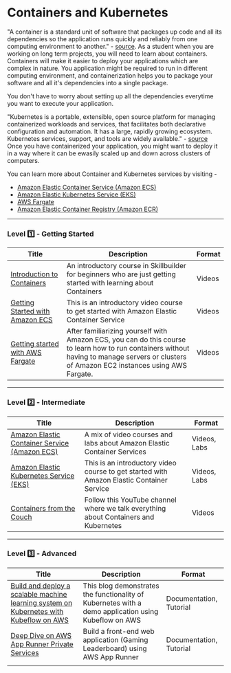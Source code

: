 # Containers and Kubernetes

"A container is a standard unit of software that packages up code and all its dependencies so the application runs quickly and reliably from one computing environment to another." - [source](https://www.docker.com/resources/what-container/).
As a student when you are working on long term projects, you will need to learn about containers. Containers will make it easier to deploy your applications which are complex in nature. You application might be required to run in different computing environment, and containerization helps you to package your software and all it's dependencies into a single package.

You don't have to worry about setting up all the dependencies everytime you want to execute your application.

"Kubernetes is a portable, extensible, open source platform for managing containerized workloads and services, that facilitates both declarative configuration and automation. It has a large, rapidly growing ecosystem. Kubernetes services, support, and tools are widely available." - [source](https://kubernetes.io/docs/concepts/overview/)
Once you have containerized your application, you might want to deploy it in a way where it can be ewasily scaled up and down across clusters of computers.

You can learn more about Container and Kubernetes services by visiting -
- [Amazon Elastic Container Service (Amazon ECS)](https://aws.amazon.com/ecs/)
- [Amazon Elastic Kubernetes Service (EKS)](https://aws.amazon.com/eks/)
- [AWS Fargate](https://aws.amazon.com/fargate/)
- [Amazon Elastic Container Registry (Amazon ECR)](https://aws.amazon.com/ecr/)


---

### Level :one: - Getting Started

| Title                                                                                                                                            | Description                                                                                                                                                                                 | Format |
|--------------------------------------------------------------------------------------------------------------------------------------------------|---------------------------------------------------------------------------------------------------------------------------------------------------------------------------------------------|--------|
| [Introduction to Containers](https://explore.skillbuilder.aws/learn/course/external/view/elearning/106/introduction-to-containers)               | An introductory course in Skillbuilder for beginners who are just getting started with learning about Containers                                                                            | Videos |
| [Getting Started with Amazon ECS](https://explore.skillbuilder.aws/learn/course/external/view/elearning/13597/getting-started-with-amazon-ecs)   | This is an introductory video course to get started with Amazon Elastic Container Service                                                                                                   | Videos |
| [Getting started with AWS Fargate](https://explore.skillbuilder.aws/learn/course/external/view/elearning/13380/getting-started-with-aws-fargate) | After familiarizing yourself with Amazon ECS, you can do this course to learn how to run containers without having to manage servers or clusters of Amazon EC2 instances using AWS Fargate. | Videos |


---

### Level :two: - Intermediate

| Title                                                                       | Description                                                                               | Format       |
|-----------------------------------------------------------------------------|-------------------------------------------------------------------------------------------|--------------|
| [Amazon Elastic Container Service (Amazon ECS)](https://ecsworkshop.com/)   | A mix of video courses and labs about Amazon Elastic Container Services                   | Videos, Labs |
| [Amazon Elastic Kubernetes Service (EKS)](https://www.eksworkshop.com/)     | This is an introductory video course to get started with Amazon Elastic Container Service | Videos, Labs |
| [Containers from the Couch](https://www.youtube.com/containersfromthecouch) | Follow this YouTube channel where we talk everything about Containers and Kubernetes      | Videos       |

---

### Level :three: - Advanced

| Title                                                                                                                                                                                                                           | Description                                                                                          | Format                  |
|---------------------------------------------------------------------------------------------------------------------------------------------------------------------------------------------------------------------------------|------------------------------------------------------------------------------------------------------|-------------------------|
| [Build and deploy a scalable machine learning system on Kubernetes with Kubeflow on AWS](https://aws.amazon.com/blogs/machine-learning/build-and-deploy-a-scalable-machine-learning-system-on-kubernetes-with-kubeflow-on-aws/) | This blog demonstrates the functionality of Kubernetes with a demo application using Kubeflow on AWS | Documentation, Tutorial |
| [Deep Dive on AWS App Runner Private Services](https://aws.amazon.com/blogs/containers/deep-dive-on-aws-app-runner-private-services/)                                                                                           | Build a front-end web application (Gaming Leaderboard) using AWS App Runner                          | Documentation, Tutorial |
|                                                                                                                                                                                                                                 |                                                                                                      |                         |